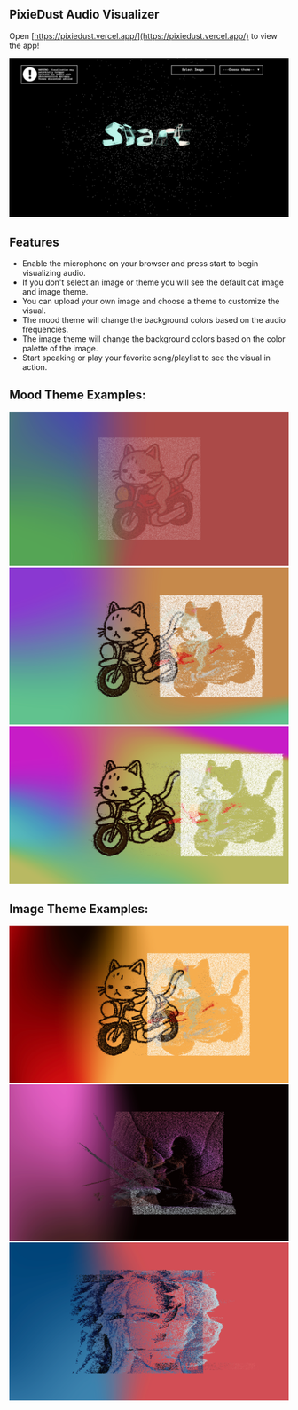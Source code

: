 ## PixieDust Audio Visualizer

Open [https://pixiedust.vercel.app/](https://pixiedust.vercel.app/) to view the app!

<img src="./public/images/start.png" alt="Start" />


## Features
<ul>
  <li>Enable the microphone on your browser and press start to begin visualizing audio. </li>
  <li>If you don't select an image or theme you will see the default cat image and image theme. </li>
  <li>You can upload your own image and choose a theme to customize the visual.  </li>
  <li>The mood theme will change the background colors based on the audio frequencies. </li>
  <li>The image theme will change the background colors based on the color palette of the image. </li>
  <li>Start speaking or play your favorite song/playlist to see the visual in action. </li>
</ul>

## Mood Theme Examples:
<img src="./public/images/mood1.png" alt="Mood Theme 1" />
<img src="./public/images/mood2.png" alt="Mood Theme 2" />
<img src="./public/images/mood3.png" alt="Mood Theme 3" />

## Image Theme Examples:
<img src="./public/images/theme1.png" alt="Image Theme 1" />
<img src="./public/images/theme2.png" alt="Image Theme 2" />
<img src="./public/images/theme3.png" alt="Image Theme 3" />